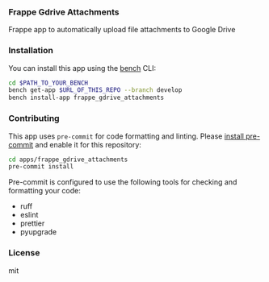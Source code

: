 ### Frappe Gdrive Attachments

Frappe app to automatically upload file attachments to Google Drive

### Installation

You can install this app using the [bench](https://github.com/frappe/bench) CLI:

```bash
cd $PATH_TO_YOUR_BENCH
bench get-app $URL_OF_THIS_REPO --branch develop
bench install-app frappe_gdrive_attachments
```

### Contributing

This app uses `pre-commit` for code formatting and linting. Please [install pre-commit](https://pre-commit.com/#installation) and enable it for this repository:

```bash
cd apps/frappe_gdrive_attachments
pre-commit install
```

Pre-commit is configured to use the following tools for checking and formatting your code:

- ruff
- eslint
- prettier
- pyupgrade

### License

mit
